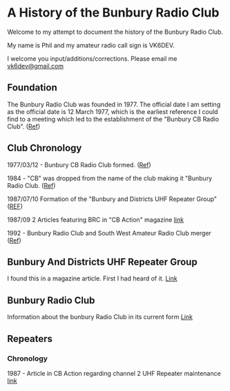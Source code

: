 # A History of the Bunbury Radio Club

Welcome to my attempt to document the history of the Bunbury Radio Club.

My name is Phil and my amateur radio call sign is VK6DEV.

I welcome you input/additions/corrections. Please email me [vk6dev@gmail.com](mailto:vk6dev@gmail.com)

## Foundation

The Bunbury Radio Club was founded in 1977. The official date I am setting as the official date is 12 March 1977, which is the earliest reference I could find to a meeting which led to the establishment of the "Bunbury CB Radio Club". ([Ref](./docs/media/From%20the%20archives-club%20founding.pdf))

## Club Chronology

1977/03/12 - Bunbury CB Radio Club formed. ([Ref](./docs/media/19920909_leschenaultReporter.pdf))

1984 - "CB" was dropped from the name of the club making it "Bunbury Radio Club. ([Ref](./docs/media/19920909_leschenaultReporter.pdf))

1987/07/10 Formation of the "Bunbury and Districts UHF Repeater Group" ([REF](inthenews.md#1987---cb-action))

1987/09 2 Articles featuring BRC in "CB Action" magazine [link](inthenews.md#1987---cb-action)

1992 - Bunbury Radio Club and South West Amateur Radio Club merger ([Ref](./docs/media/Archive%20document%20explaining%20affiliation%20of%20BRC%20and%20SWARG.pdf ))

## Bunbury And Districts UHF Repeater Group

I found this in a magazine article. First I had heard of it. [Link](bunburyanddistrictsuhfgroup.md)

## Bunbury Radio Club

Information about the bunbury Radio Club in its current form [Link](bunburyradioclub.md)

## Repeaters

### Chronology

1987 - Article in CB Action regarding channel 2 UHF Repeater maintenance [link](inthenews.md#1987---cb-action)
